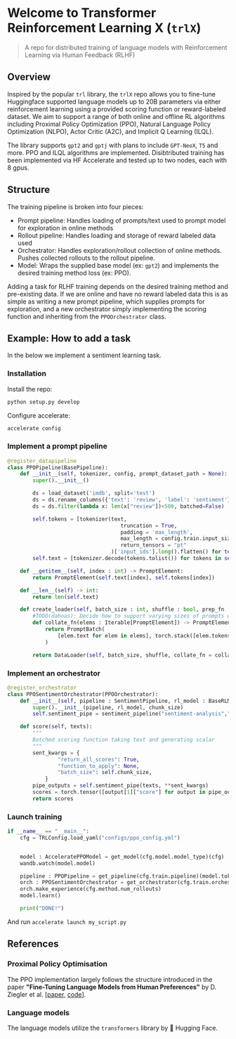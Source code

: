 # Welcome to Transformer Reinforcement Learning X (`trlX`)
> A repo for distributed training of language models with Reinforcement Learning via Human Feedback (RLHF)


## Overview
Inspired by the popular `trl` library, the `trlX` repo allows you to fine-tune Huggingface supported language models up to 20B parameters via either reinforcement learning using a provided scoring function or reward-labeled dataset. We aim to support a range of both online and offline RL algorithms including Proximal Policy Optimization (PPO), Natural Language Policy Optimization (NLPO), Actor Critic (A2C), and Implicit Q Learning (ILQL).

The library supports `gpt2` and `gptj` with plans to include `GPT-NeoX`, `T5` and more. PPO and ILQL algorithms are implemented. Disibtributed training has been implemented via HF Accelerate and tested up to two nodes, each with 8 gpus.

## Structure

The training pipeline is broken into four pieces:

- Prompt pipeline: Handles loading of prompts/text used to prompt model for exploration in online methods
- Rollout pipeline: Handles loading and storage of reward labeled data used
- Orchestrator: Handles exploration/rollout collection of online methods. Pushes collected rollouts to the rollout pipeline.
- Model: Wraps the supplied base model (ex: `gpt2`) and implements the desired training method loss (ex: PPO).

Adding a task for RLHF training depends on the desired training method and pre-existing data. If we are online and have no reward labeled data this is as simple as writing a new prompt pipeline, which supplies prompts for exploration, and a new orchestrator simply implementing the scoring function and inheriting from the `PPOOrchestrator` class. 

## Example: How to add a task

In the below we implement a sentiment learning task.

### Installation

Install the repo:
```bash
python setup.py develop
```

Configure accelerate:
```bash
accelerate config
```

### Implement a prompt pipeline

```python
@register_datapipeline
class PPOPipeline(BasePipeline):
    def __init__(self, tokenizer, config, prompt_dataset_path = None):
        super().__init__()

        ds = load_dataset('imdb', split='test')
        ds = ds.rename_columns({'text': 'review', 'label': 'sentiment'})
        ds = ds.filter(lambda x: len(x["review"])<500, batched=False)

        self.tokens = [tokenizer(text,
                                    truncation = True,
                                    padding = 'max_length',
                                    max_length = config.train.input_size,
                                    return_tensors = "pt"
                                 )['input_ids'].long().flatten() for text in ds['review']]
        self.text = [tokenizer.decode(tokens.tolist()) for tokens in self.tokens]

    def __getitem__(self, index : int) -> PromptElement:
        return PromptElement(self.text[index], self.tokens[index])

    def __len__(self) -> int:
        return len(self.text)

    def create_loader(self, batch_size : int, shuffle : bool, prep_fn : Callable = None, num_workers : int = 0) -> DataLoader:
        #TODO(dahoas): Decide how to support varying sizes of prompts without having to tokenize on fly
        def collate_fn(elems : Iterable[PromptElement]) -> PromptElement:
            return PromptBatch(
                [elem.text for elem in elems], torch.stack([elem.tokens for elem in elems])  # Assumes token tensors all same size
            )

        return DataLoader(self, batch_size, shuffle, collate_fn = collate_fn, num_workers = num_workers)
 ```

### Implement an orchestrator 

```python
@register_orchestrator
class PPOSentimentOrchestrator(PPOOrchestrator):
	def __init__(self, pipeline : SentimentPipeline, rl_model : BaseRLModel, chunk_size = 512):
		super().__init__(pipeline, rl_model, chunk_size)
		self.sentiment_pipe = sentiment_pipeline("sentiment-analysis","lvwerra/distilbert-imdb", device=-1)

	def score(self, texts):
		"""
		Batched scoring function taking text and generating scalar
		"""
		sent_kwargs = {
				"return_all_scores": True,
				"function_to_apply": None,
				"batch_size": self.chunk_size,
			}
		pipe_outputs = self.sentiment_pipe(texts, **sent_kwargs)
		scores = torch.tensor([output[1]["score"] for output in pipe_outputs])
		return scores
```

### Launch training

```python
if __name__ == "__main__":
    cfg = TRLConfig.load_yaml("configs/ppo_config.yml")


    model : AcceleratePPOModel = get_model(cfg.model.model_type)(cfg)
    wandb.watch(model.model)

    pipeline : PPOPipeline = get_pipeline(cfg.train.pipeline)(model.tokenizer, cfg)
    orch : PPOSentimentOrchestrator = get_orchestrator(cfg.train.orchestrator)(pipeline, model, cfg.method.chunk_size)
    orch.make_experience(cfg.method.num_rollouts)
    model.learn()

    print("DONE!")
```

And run `accelerate launch my_script.py`

## References

### Proximal Policy Optimisation
The PPO implementation largely follows the structure introduced in the paper **"Fine-Tuning Language Models from Human Preferences"** by D. Ziegler et al. \[[paper](https://arxiv.org/pdf/1909.08593.pdf), [code](https://github.com/openai/lm-human-preferences)].

### Language models
The language models utilize the `transformers` library by 🤗 Hugging Face.
